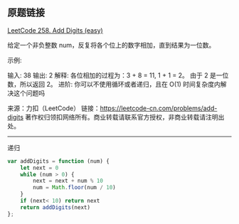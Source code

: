 ## 原题链接

[LeetCode 258. Add Digits (easy)](https://leetcode-cn.com/problems/add-digits/)

给定一个非负整数 num，反复将各个位上的数字相加，直到结果为一位数。

示例:

输入: 38
输出: 2 
解释: 各位相加的过程为：3 + 8 = 11, 1 + 1 = 2。 由于 2 是一位数，所以返回 2。
进阶:
你可以不使用循环或者递归，且在 O(1) 时间复杂度内解决这个问题吗

来源：力扣（LeetCode）
链接：https://leetcode-cn.com/problems/add-digits
著作权归领扣网络所有。商业转载请联系官方授权，非商业转载请注明出处。

---

递归

```javascript
var addDigits = function (num) {
    let next = 0
    while (num > 0) {
        next = next + num % 10
        num = Math.floor(num / 10)
    }
    if (next< 10) return next
    return addDigits(next)
};
```
